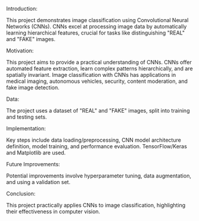 Introduction:

This project demonstrates image classification using Convolutional Neural Networks (CNNs). CNNs excel at processing image data by automatically learning hierarchical features, crucial for tasks like distinguishing "REAL" and "FAKE" images.

Motivation:

This project aims to provide a practical understanding of CNNs. CNNs offer automated feature extraction, learn complex patterns hierarchically, and are spatially invariant. Image classification with CNNs has applications in medical imaging, autonomous vehicles, security, content moderation, and fake image detection.

Data:

The project uses a dataset of "REAL" and "FAKE" images, split into training and testing sets.

Implementation:

Key steps include data loading/preprocessing, CNN model architecture definition, model training, and performance evaluation.  TensorFlow/Keras and Matplotlib are used.

Future Improvements:

Potential improvements involve hyperparameter tuning, data augmentation, and using a validation set.

Conclusion:

This project practically applies CNNs to image classification, highlighting their effectiveness in computer vision.
